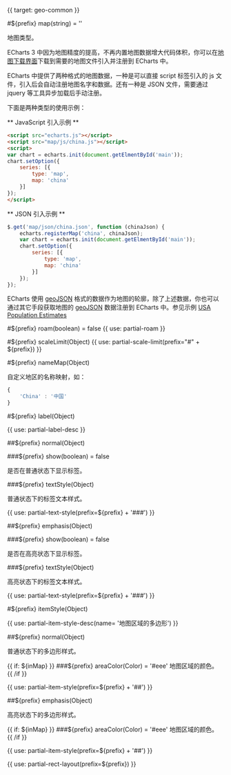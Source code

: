 {{ target: geo-common }}

#${prefix} map(string) = ''

地图类型。

ECharts 3 中因为地图精度的提高，不再内置地图数据增大代码体积，你可以在[地图下载界面](http://ecomfe.github.io/echarts-builder-web/map3.html)下载到需要的地图文件引入并注册到 ECharts 中。

ECharts 中提供了两种格式的地图数据，一种是可以直接 script 标签引入的 js 文件，引入后会自动注册地图名字和数据。还有一种是 JSON 文件，需要通过 jquery 等工具异步加载后手动注册。

下面是两种类型的使用示例：

** JavaScript 引入示例 **

```html
<script src="echarts.js"></script>
<script src="map/js/china.js"></script>
<script>
var chart = echarts.init(document.getElmentById('main'));
chart.setOption({
    series: [{
        type: 'map',
        map: 'china'
    }]
});
</script>
```

** JSON 引入示例 **

```js
$.get('map/json/china.json', function (chinaJson) {
    echarts.registerMap('china', chinaJson);
    var chart = echarts.init(document.getElmentById('main'));
    chart.setOption({
        series: [{
            type: 'map',
            map: 'china'
        }]
    });
});
```

ECharts 使用 [geoJSON](http://geojson.org/) 格式的数据作为地图的轮廓，除了上述数据，你也可以通过其它手段获取地图的 [geoJSON](http://geojson.org/) 数据注册到 ECharts 中。参见示例 [USA Population Estimates](${galleryEditorPath}map-usa)

#${prefix} roam(boolean) = false
{{ use: partial-roam }}

#${prefix} scaleLimit(Object)
{{ use: partial-scale-limit(prefix="#" + ${prefix}) }}

#${prefix} nameMap(Object)

自定义地区的名称映射，如：
```js
{
    'China' : '中国'
}
```

#${prefix} label(Object)

{{ use: partial-label-desc }}

##${prefix} normal(Object)

###${prefix} show(boolean) = false

是否在普通状态下显示标签。

###${prefix} textStyle(Object)

普通状态下的标签文本样式。

{{ use: partial-text-style(prefix=${prefix} + '###') }}

##${prefix} emphasis(Object)

###${prefix} show(boolean) = false

是否在高亮状态下显示标签。

###${prefix} textStyle(Object)

高亮状态下的标签文本样式。

{{ use: partial-text-style(prefix=${prefix} + '###') }}


#${prefix} itemStyle(Object)

{{ use: partial-item-style-desc(name= '地图区域的多边形') }}


##${prefix} normal(Object)

普通状态下的多边形样式。

{{ if: ${inMap} }}
###${prefix} areaColor(Color) = '#eee'
地图区域的颜色。
{{ /if }}

{{ use: partial-item-style(prefix=${prefix} + '##') }}

##${prefix} emphasis(Object)

高亮状态下的多边形样式。

{{ if: ${inMap} }}
###${prefix} areaColor(Color) = '#eee'
地图区域的颜色。
{{ /if }}

{{ use: partial-item-style(prefix=${prefix} + '##') }}

{{ use: partial-rect-layout(prefix=${prefix}) }}